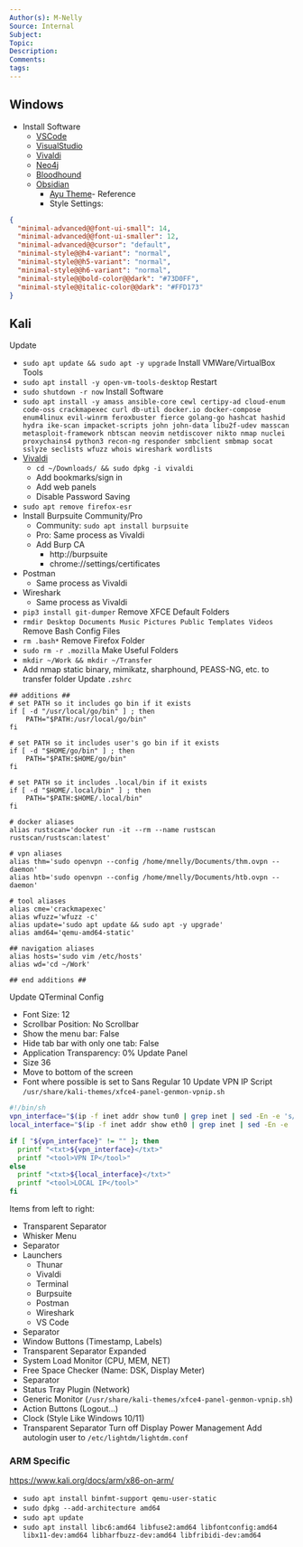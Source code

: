 ```yaml
---
Author(s): M-Nelly
Source: Internal
Subject: 
Topic: 
Description: 
Comments: 
tags:
---
```

## Windows
- Install Software
	- [VSCode](https://code.visualstudio.com/download)
	- [VisualStudio](https://visualstudio.microsoft.com/downloads/)
	- [Vivaldi](https://vivaldi.com/download/)
	- [Neo4j](https://neo4j.com)
	- [Bloodhound](https://github.com/BloodHoundAD/BloodHound/releases)
	- [Obsidian](https://obsidian.md/download)
		- [Ayu Theme](https://github.com/ayu-theme/ayu-colors)- Reference
		- Style Settings:
```json
{
  "minimal-advanced@@font-ui-small": 14,
  "minimal-advanced@@font-ui-smaller": 12,
  "minimal-advanced@@cursor": "default",
  "minimal-style@@h4-variant": "normal",
  "minimal-style@@h5-variant": "normal",
  "minimal-style@@h6-variant": "normal",
  "minimal-style@@bold-color@@dark": "#73D0FF",
  "minimal-style@@italic-color@@dark": "#FFD173"
}
```
## Kali
Update
- `sudo apt update && sudo apt -y upgrade`
Install VMWare/VirtualBox Tools
- `sudo apt install -y open-vm-tools-desktop` 
Restart
- `sudo shutdown -r now`
Install Software
- `sudo apt install -y amass ansible-core cewl certipy-ad cloud-enum code-oss crackmapexec curl db-util docker.io docker-compose enum4linux evil-winrm feroxbuster fierce golang-go hashcat hashid hydra ike-scan impacket-scripts john john-data libu2f-udev masscan metasploit-framework nbtscan neovim netdiscover nikto nmap nuclei proxychains4 python3 recon-ng responder smbclient smbmap socat sslyze seclists wfuzz whois wireshark wordlists`
- [Vivaldi](https://vivaldi.com/download/)
	- `cd ~/Downloads/ && sudo dpkg -i vivaldi`
	- Add bookmarks/sign in
	- Add web panels
	- Disable Password Saving
- `sudo apt remove firefox-esr`
- Install Burpsuite Community/Pro
	- Community: `sudo apt install burpsuite`
	- Pro: Same process as Vivaldi
	- Add Burp CA
		- http://burpsuite
		- chrome://settings/certificates
- Postman
	- Same process as Vivaldi
- Wireshark
	- Same process as Vivaldi
- `pip3 install git-dumper`
Remove XFCE Default Folders
- `rmdir Desktop Documents Music Pictures Public Templates Videos`
Remove Bash Config Files
- `rm .bash*`
Remove Firefox Folder
- `sudo rm -r .mozilla`
Make Useful Folders
- `mkdir ~/Work && mkdir ~/Transfer`
- Add nmap static binary, mimikatz, sharphound, PEASS-NG, etc. to transfer folder
Update `.zshrc`
```shell
## additions ##
# set PATH so it includes go bin if it exists
if [ -d "/usr/local/go/bin" ] ; then
    PATH="$PATH:/usr/local/go/bin"
fi

# set PATH so it includes user's go bin if it exists
if [ -d "$HOME/go/bin" ] ; then
    PATH="$PATH:$HOME/go/bin"
fi

# set PATH so it includes .local/bin if it exists
if [ -d "$HOME/.local/bin" ] ; then
    PATH="$PATH:$HOME/.local/bin"
fi

# docker aliases
alias rustscan='docker run -it --rm --name rustscan rustscan/rustscan:latest'

# vpn aliases
alias thm='sudo openvpn --config /home/mnelly/Documents/thm.ovpn --daemon'
alias htb='sudo openvpn --config /home/mnelly/Documents/htb.ovpn --daemon'

# tool aliases
alias cme='crackmapexec'
alias wfuzz='wfuzz -c'
alias update='sudo apt update && sudo apt -y upgrade'
alias amd64='qemu-amd64-static'

## navigation aliases
alias hosts='sudo vim /etc/hosts'
alias wd='cd ~/Work'

## end additions ##
```
Update QTerminal Config
- Font Size: 12
- Scrollbar Position: No Scrollbar
- Show the menu bar: False
- Hide tab bar with only one tab: False
- Application Transparency: 0%
Update Panel
- Size 36
- Move to bottom of the screen
- Font where possible is set to Sans Regular 10
Update VPN IP Script
`/usr/share/kali-themes/xfce4-panel-genmon-vpnip.sh`
```sh
#!/bin/sh
vpn_interface="$(ip -f inet addr show tun0 | grep inet | sed -En -e 's/.*inet ([0-9.]+).*/\1/p')"
local_interface="$(ip -f inet addr show eth0 | grep inet | sed -En -e 's/.*inet ([0-9.]+).*/\1/p')"

if [ "${vpn_interface}" != "" ]; then
  printf "<txt>${vpn_interface}</txt>"
  printf "<tool>VPN IP</tool>"
else
  printf "<txt>${local_interface}</txt>"
  printf "<tool>LOCAL IP</tool>"
fi
```
Items from left to right:
- Transparent Separator
- Whisker Menu
- Separator
- Launchers
	- Thunar
	- Vivaldi
	- Terminal
	- Burpsuite
	- Postman
	- Wireshark
	- VS Code
- Separator
- Window Buttons (Timestamp, Labels)
- Transparent Separator Expanded
- System Load Monitor (CPU, MEM, NET)
- Free Space Checker (Name: DSK, Display Meter)
- Separator
- Status Tray Plugin (Network)
- Generic Monitor (`/usr/share/kali-themes/xfce4-panel-genmon-vpnip.sh`)
- Action Buttons (Logout...)
- Clock (Style Like Windows 10/11)
- Transparent Separator
Turn off Display Power Management
Add autologin user to `/etc/lightdm/lightdm.conf`
### ARM Specific
https://www.kali.org/docs/arm/x86-on-arm/
- `sudo apt install binfmt-support qemu-user-static`
- `sudo dpkg --add-architecture amd64`
- `sudo apt update`
- `sudo apt install libc6:amd64 libfuse2:amd64 libfontconfig:amd64 libx11-dev:amd64 libharfbuzz-dev:amd64 libfribidi-dev:amd64`